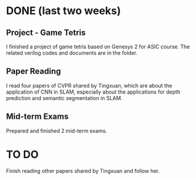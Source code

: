 # DONE (last two weeks)

## Project - Game Tetris
I finished a project of game tetris based on Genesys 2 for ASIC course. 
The related verilog codes and documents are in the folder.

## Paper Reading
I read four papers of CVPR shared by Tingxuan, which are about the application of CNN in SLAM, especially about the applications for
depth prediction and semantic segmentation in SLAM.

## Mid-term Exams
Prepared and finished 2 mid-term exams.

# TO DO
 Finish reading other papers shared by Tingxuan and follow her.

